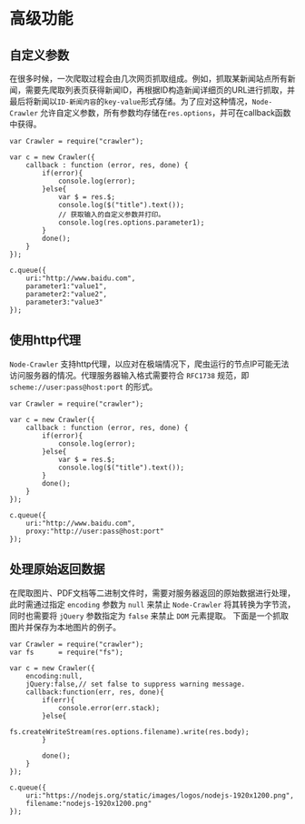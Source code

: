 # 高级功能

## 自定义参数

在很多时候，一次爬取过程会由几次网页抓取组成。例如，抓取某新闻站点所有新闻，需要先爬取列表页获得新闻ID，再根据ID构造新闻详细页的URL进行抓取，并最后将新闻以`ID-新闻内容`的`key-value`形式存储。为了应对这种情况，`Node-Crawler` 允许自定义参数，所有参数均存储在`res.options`，并可在callback函数中获得。

    var Crawler = require("crawler");

    var c = new Crawler({
        callback : function (error, res, done) {
            if(error){
                console.log(error);
            }else{
                var $ = res.$;
                console.log($("title").text());
                // 获取输入的自定义参数并打印。
                console.log(res.options.parameter1);
            }
            done();
        }
    });

    c.queue({
        uri:"http://www.baidu.com",
        parameter1:"value1",
        parameter2:"value2",
        parameter3:"value3"
    });

## 使用http代理

`Node-Crawler` 支持http代理，以应对在极端情况下，爬虫运行的节点IP可能无法访问服务器的情况。代理服务器输入格式需要符合 `RFC1738` 规范，即 `scheme://user:pass@host:port` 的形式。

    var Crawler = require("crawler");

    var c = new Crawler({
        callback : function (error, res, done) {
            if(error){
                console.log(error);
            }else{
                var $ = res.$;
                console.log($("title").text());
            }
            done();
        }
    });

    c.queue({
        uri:"http://www.baidu.com",
        proxy:"http://user:pass@host:port"
    });

## 处理原始返回数据

在爬取图片、PDF文档等二进制文件时，需要对服务器返回的原始数据进行处理，此时需通过指定 `encoding` 参数为 `null` 来禁止 `Node-Crawler` 将其转换为字节流，同时也需要将 `jQuery` 参数指定为 `false` 来禁止 `DOM` 元素提取。
下面是一个抓取图片并保存为本地图片的例子。

    var Crawler = require("crawler");
    var fs      = require("fs");

    var c = new Crawler({
        encoding:null,
        jQuery:false,// set false to suppress warning message.
        callback:function(err, res, done){
            if(err){
                console.error(err.stack);
            }else{
                fs.createWriteStream(res.options.filename).write(res.body);
            }
            
            done();
        }
    });

    c.queue({
        uri:"https://nodejs.org/static/images/logos/nodejs-1920x1200.png",
        filename:"nodejs-1920x1200.png"
    });

